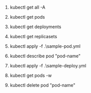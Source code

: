 1. kubectl get all -A

2. kubectl get pods

3. kubectl get deployments

4. kubectl get replicasets

5. kubectl apply -f .\sample-pod.yml

6. kubectl describe pod "pod-name"

7. kubectl apply -f .\sample-deploy.yml

8. kubectl get pods -w

9. kubectl delete pod "pod-name"

    
